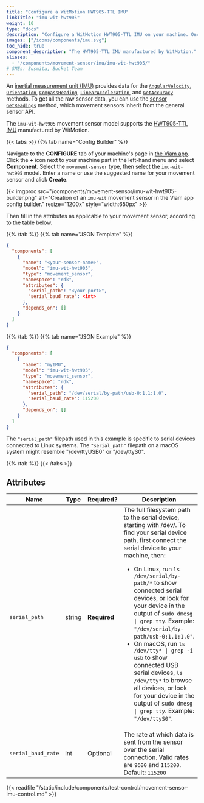 ```yaml
---
title: "Configure a WitMotion HWT905-TTL IMU"
linkTitle: "imu-wit-hwt905"
weight: 10
type: "docs"
description: "Configure a WitMotion HWT905-TTL IMU on your machine. Once configured, use the API to obtain the AngularVelocity, Orientation, CompassHeading and LinearAcceleration."
images: ["/icons/components/imu.svg"]
toc_hide: true
component_description: "The HWT905-TTL IMU manufactured by WitMotion."
aliases:
  - "/components/movement-sensor/imu/imu-wit-hwt905/"
# SMEs: Susmita, Bucket Team
---
```


An [inertial measurement unit (IMU)](https://en.wikipedia.org/wiki/Inertial_measurement_unit) provides data for the [`AngularVelocity`](/appendix/apis/components/movement-sensor/#getangularvelocity), [`Orientation`](/appendix/apis/components/movement-sensor/#getorientation), [`CompassHeading`](/appendix/apis/components/movement-sensor/#getcompassheading), [`LinearAcceleration`](/appendix/apis/components/movement-sensor/#getlinearacceleration), and [`GetAccuracy`](/appendix/apis/components/movement-sensor/#getaccuracy) methods.
To get all the raw sensor data, you can use the [sensor](/components/sensor/) [`GetReadings`](/appendix/apis/components/sensor/#getreadings) method, which movement sensors inherit from the general sensor API.

The `imu-wit-hwt905` movement sensor model supports the [HWT905-TTL IMU](https://www.wit-motion.com/proztgjd/39.html) manufactured by WitMotion.

{{< tabs >}}
{{% tab name="Config Builder" %}}

Navigate to the **CONFIGURE** tab of your machine's page in [the Viam app](https://app.viam.com).
Click the **+** icon next to your machine part in the left-hand menu and select **Component**.
Select the `movement-sensor` type, then select the `imu-wit-hwt905` model.
Enter a name or use the suggested name for your movement sensor and click **Create**.

{{< imgproc src="/components/movement-sensor/imu-wit-hwt905-builder.png" alt="Creation of an `imu-wit` movement sensor in the Viam app config builder." resize="1200x" style="width:650px" >}}

Then fill in the attributes as applicable to your movement sensor, according to the table below.

{{% /tab %}}
{{% tab name="JSON Template" %}}

```json {class="line-numbers linkable-line-numbers"}
{
  "components": [
    {
      "name": "<your-sensor-name>",
      "model": "imu-wit-hwt905",
      "type": "movement_sensor",
      "namespace": "rdk",
      "attributes": {
        "serial_path": "<your-port>",
        "serial_baud_rate": <int>
      },
      "depends_on": []
    }
  ]
}
```

{{% /tab %}}
{{% tab name="JSON Example" %}}

```json {class="line-numbers linkable-line-numbers"}
{
  "components": [
    {
      "name": "myIMU",
      "model": "imu-wit-hwt905",
      "type": "movement_sensor",
      "namespace": "rdk",
      "attributes": {
        "serial_path": "/dev/serial/by-path/usb-0:1.1:1.0",
        "serial_baud_rate": 115200
      },
      "depends_on": []
    }
  ]
}
```

The `"serial_path"` filepath used in this example is specific to serial devices connected to Linux systems.
The `"serial_path"` filepath on a macOS system might resemble <file>"/dev/ttyUSB0"</file> or <file>"/dev/ttyS0"</file>.

{{% /tab %}}
{{< /tabs >}}

## Attributes

<!-- prettier-ignore -->
| Name  | Type   | Required? | Description |
| ----- | ------ | --------- | ----------- |
| `serial_path` | string | **Required** | The full filesystem path to the serial device, starting with <file>/dev/</file>. To find your serial device path, first connect the serial device to your machine, then:<ul><li>On Linux, run <code>ls /dev/serial/by-path/\*</code> to show connected serial devices, or look for your device in the output of <code>sudo dmesg \| grep tty</code>. Example: <code>"/dev/serial/by-path/usb-0:1.1:1.0"</code>.</li><li>On macOS, run <code>ls /dev/tty\* \| grep -i usb</code> to show connected USB serial devices, <code>ls /dev/tty\*</code> to browse all devices, or look for your device in the output of <code>sudo dmesg \| grep tty</code>. Example: <code>"/dev/ttyS0"</code>.</li></ul> |
| `serial_baud_rate` | int | Optional | The rate at which data is sent from the sensor over the serial connection. Valid rates are `9600` and `115200`.<br>Default: `115200` |

{{< readfile "/static/include/components/test-control/movement-sensor-imu-control.md" >}}

